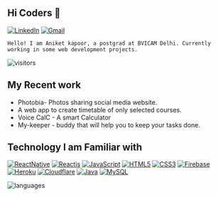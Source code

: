 ## Hi Coders 👋

[![LinkedIn](https://img.shields.io/badge/-LinkedIn-blue?style=social&logo=linkedin&link=www.linkedin.com/in/aniket-kapoor-04)](https://www.linkedin.com/in/aniket-kapoor-04)
[![Gmail](https://img.shields.io/badge/-Gmail-red?style=social&logo=gmail&link=mailto:aniketkapoor31@gmail.com)](mailto:aniketkapoor31@gmail.com)

`Hello! I am Aniket kapoor, a postgrad at BVICAM Delhi. Currently working in some web development projects. `

![visitors](https://komarev.com/ghpvc/?username=aniket-04)

## My Recent work

- Photobia- Photos sharing social media website.
- A web app to create timetable of only selected courses.
- Voice CalC - A smart Calculator
- My-keeper - buddy that will help you to keep your tasks done.

## Technology I am Familiar with
[![ReactNative](https://img.shields.io/badge/-React%20Native-black?style=social&logo=react&link=https://github.com/aniket-04/)](https://github.com/aniket-04/)
[![Reactjs](https://img.shields.io/badge/-ReactJS-black?style=social&logo=react&link=https://github.com/aniket-04/)](https://github.com/aniket-04/)
[![JavaScript](https://img.shields.io/badge/-JavaScript-green?style=social&logo=javascript&link=https://github.com/aniket-04/)](https://github.com/aniket-04/)
[![HTML5](https://img.shields.io/badge/-HTML5-E34F26?style=social&logo=html5&link=https://github.com/aniket-04/)](https://github.com/aniket-04/)
[![CSS3](https://img.shields.io/badge/-CSS3-1572B6?style=social&logo=css3&link=https://github.com/aniket-04/)](https://github.com/aniket-04/)
[![Firebase](https://img.shields.io/badge/-Firebase-blue?style=social&logo=firebase&link=https://github.com/aniket-04/)](https://github.com/aniket-04/)
[![Heroku](https://img.shields.io/badge/-Heroku-430098?style=social&logo=heroku&link=https://github.com/aniket-04/)](https://github.com/aniket-04/)
[![Cloudflare](https://img.shields.io/badge/-Cloudflare-430098?style=social&logo=cloudflare&link=https://github.com/aniket-04/)](https://github.com/aniket-04/)
[![Java](https://img.shields.io/badge/-Java-orange?style=social&logo=java&link=https://github.com/aniket-04/)](https://github.com/aniket-04/)
[![MySQL](https://img.shields.io/badge/-MySQL-violet?style=social&logo=mysql&link=https://github.com/aniket-04/)](https://github.com/aniket-04/)

<img  src="https://github-readme-stats.vercel.app/api/top-langs/?username=aniket-04&theme=radical&layout=compact" alt="languages"/>
